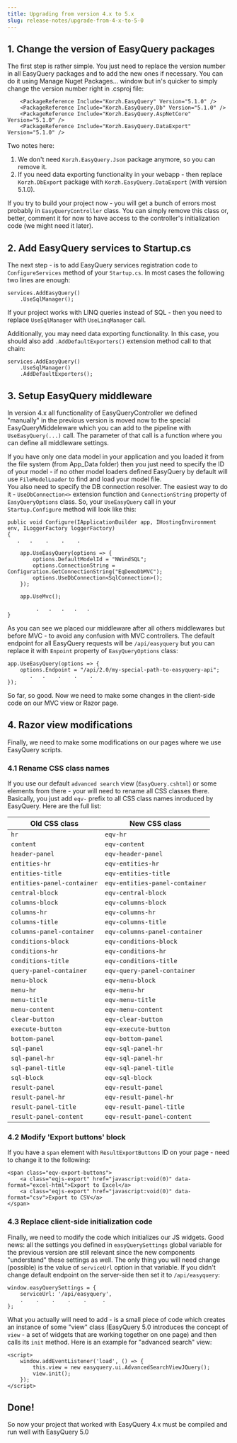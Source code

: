 ```yaml
---
title: Upgrading from version 4.x to 5.x
slug: release-notes/upgrade-from-4-x-to-5-0
---
```



## 1. Change the version of EasyQuery packages
The first step is rather simple. You just need  to replace the version number in all EasyQuery packages and to add the new ones if necessary.
You can do it using Manage Nuget Packages... window but in's quicker to simply change the version number right in .csproj file:

```
    <PackageReference Include="Korzh.EasyQuery" Version="5.1.0" />
    <PackageReference Include="Korzh.EasyQuery.Db" Version="5.1.0" />
    <PackageReference Include="Korzh.EasyQuery.AspNetCore" Version="5.1.0" />
    <PackageReference Include="Korzh.EasyQuery.DataExport" Version="5.1.0" />
```

Two notes here:
1. We don't need `Korzh.EasyQuery.Json` package anymore, so you can remove it.  
2. If you need data exporting functionality in your webapp - then replace `Korzh.DbExport` package with `Korzh.EasyQuery.DataExport` (with version 5.1.0).

If you try to build your project now - you will get a bunch of errors most probably in `EasyQueryController` class. You can simply remove this class or, better, comment it for now to have access to the controller's initialization code (we might need it later).

## 2. Add EasyQuery services to Startup.cs
The next step - is to add EasyQuery services registration code to `ConfigureServices` method of your `Startup.cs`. In most cases the following two lines are enough:
```
services.AddEasyQuery()
    .UseSqlManager();
```

If your project works with LINQ queries instead of SQL - then you need to replace `UseSqlManager` with `UseLinqManager` call.

Additionally, you may need data exporting functionality. In this case, you should also add `.AddDefaultExporters()` extension method call to that chain:

```
services.AddEasyQuery()
    .UseSqlManager()
    .AddDefaultExporters();
```

## 3. Setup EasyQuery middleware
In version 4.x all functionality of EasyQueryController we defined "manually" in the previous version is moved now to the special EasyQueryMiddeleware which you can add to the pipeline with `UseEasyQuery(...)` call.
The parameter of that call is a function where you can define all middleware settings.

If you have only one data model in your application and you loaded it from the file system (from App_Data folder) then you just need to specify the ID of your model - if no other model loaders defined EasyQuery by default will use `FileModelLoader` to find and load your model file.  
You also need to specify the DB connection resolver. The easiest way to do it - `UseDbConnection<>` extension function and `ConnectionString` property of  `EasyQueryOptions` class. So, your `UseEasyQuery` call in your `Startup.Configure` method will look like this:

```
public void Configure(IApplicationBuilder app, IHostingEnvironment env, ILoggerFactory loggerFactory) 
{
   .   .    .    .    .

    app.UseEasyQuery(options => {
        options.DefaultModelId = "NWindSQL";
        options.ConnectionString = Configuration.GetConnectionString("EqDemoDbMVC");
        options.UseDbConnection<SqlConnection>();
    });

    app.UseMvc();
		
		 .   .   .   .   .
}
```

As you can see we placed our middleware after all others middlewares but before MVC - to avoid any confusion with MVC controllers.
The default endpoint for all EasyQuery requests will be `/api/easyquery` but you can replace it with `Enpoint` property of `EasyQueryOptions` class:

```
app.UseEasyQuery(options => {
    options.Endpoint = "/api/2.0/my-special-path-to-easyquery-api";
       .   .    .    .    .
});
```

So far, so good. Now we need to make some changes in  the client-side code on our MVC view or Razor page.

## 4. Razor view modifications
Finally, we need to make some modifications on our pages where we use EasyQuery scripts.

### 4.1 Rename CSS class names
If you use our default `advanced search` view (`EasyQuery.cshtml`) or some elements from there - your will need to rename all CSS classes there.
Basically, you just add `eqv-` prefix to all CSS class names inroduced by EasyQuery. 
Here are the full list:

| Old CSS class | New CSS class |
|--- |---|
| `hr` | `eqv-hr`|
| `content` | `eqv-content`|
| `header-panel` | `eqv-header-panel` |
| `entities-hr` | `eqv-entities-hr` |
| `entities-title` | `eqv-entities-title` |
| `entities-panel-container` | `eqv-entities-panel-container` |
| `central-block` | `eqv-central-block` |
| `columns-block` | `eqv-columns-block` |
| `columns-hr` | `eqv-columns-hr` |
| `columns-title` | `eqv-columns-title` |
| `columns-panel-container` | `eqv-columns-panel-container` |
| `conditions-block` | `eqv-conditions-block` |
| `conditions-hr` | `eqv-conditions-hr` |
| `conditions-title` | `eqv-conditions-title` |
| `query-panel-container` | `eqv-query-panel-container` |
| `menu-block` | `eqv-menu-block` |
| `menu-hr` | `eqv-menu-hr` |
| `menu-title` | `eqv-menu-title` |
| `menu-content` | `eqv-menu-content` |
| `clear-button` | `eqv-clear-button` |
| `execute-button` | `eqv-execute-button` |
| `bottom-panel` | `eqv-bottom-panel` |
| `sql-panel` | `eqv-sql-panel-hr` |
| `sql-panel-hr` | `eqv-sql-panel-hr` |
| `sql-panel-title` | `eqv-sql-panel-title` |
| `sql-block` | `eqv-sql-block` |
| `result-panel` | `eqv-result-panel` |
| `result-panel-hr` | `eqv-result-panel-hr` |
| `result-panel-title` | `eqv-result-panel-title` |
| `result-panel-content` | `eqv-result-panel-content` |

### 4.2 Modify 'Export buttons' block 

If you have a `span` element with `ResultExportButtons` ID on your page -  need to change it to the following:
```
<span class="eqv-export-buttons">
    <a class="eqjs-export" href="javascript:void(0)" data-format="excel-html">Export to Excel</a>
    <a class="eqjs-export" href="javascript:void(0)" data-format="csv">Export to CSV</a>
</span>
```


### 4.3 Replace client-side initialization code
Finally, we need to modify the code which initializes our JS widgets.
Good news: all the settings you defined in `easyQuerySettings` global variable for the previous version are still relevant since the new components "understand" these settings as well.
The only thing you will need change (possible) is the value of `serviceUrl` option in that variable. If you didn't change default endpoint on the server-side then set it to `/api/easyquery`:

```
window.easyQuerySettings = {
    serviceUrl: '/api/easyquery',
    .    .    .    .    .     .
};
```

What you actually will need to add - is a small piece of code which creates an instance of some "view" class (EasyQuery 5.0 introduces the concept of `view` - a set of widgets that are working together on one page) and then calls its `init` method. Here is an example for "advanced search" view:

```
<script>
    window.addEventListener('load', () => {
        this.view = new easyquery.ui.AdvancedSearchViewJQuery();
        view.init();
    });
</script>
```



## Done!
So now your project that worked with EasyQuery 4.x must be compiled and run well with EasyQuery 5.0